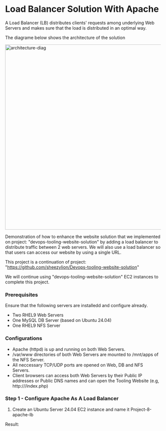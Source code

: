 # Load Balancer Solution With Apache
A Load Balancer (LB) distributes clients' requests among underlying Web Servers and makes sure that the load is distributed in an optimal way.

The diagrame below shows the architecture of the solution

<img width="600" alt="architecture-diag" src="https://github.com/sheezylion/load-balancer-solution-with-apache/assets/142250556/907f45e3-1f07-4a84-8884-6d16d7368df6">

Demonstration of how to enhance the website solution that we implemented on project: 
"devops-tooling-website-solution" by adding a load balancer to distribute traffic between 2 web servers. 
We will also use a load balancer so that users can access our website by using a single URL.

This project is a continuation of project: "https://github.com/sheezylion/Devops-tooling-website-solution"

We will continue using "devops-tooling-website-solution" EC2 instances to complete this project.

### Prerequisites
Ensure that the following servers are installedd and configure already.

- Two RHEL9 Web Servers
- One MySQL DB Server (based on Ubuntu 24.04)
- One RHEL9 NFS Server

### Configurations
- Apache (httpd) is up and running on both Web Servers.
- /var/www directories of both Web Servers are mounted to /mnt/apps of the NFS Server.
- All neccessary TCP/UDP ports are opened on Web, DB and NFS Servers.
- Client browsers can access both Web Servers by their Public IP addresses or Public DNS names and can open the Tooling Website (e.g, http://<Public-IP-Address-or-Public-DNS-Name>/index.php)

### Step 1 - Configure Apache As A Load Balancer
1. Create an Ubuntu Server 24.04 EC2 instance and name it Project-8-apache-lb

Result:
